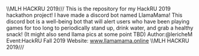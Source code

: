 \\\MLH HACKRU 2019///
This is the repository for my HackRU 2019 hackathon project!
I have made a discord bot named LlamaMama!
This discord bot is a well-being bot that will alert users who have been playing games for too long to periodically stand up, drink water, and grab a healthy snack! (It might also send llama pics at some point TBD)
Author:@lericheM
Event:HackRU Fall 2019
Website: www.llamamama.online
\\\MLH HACKRU 2019/// 
